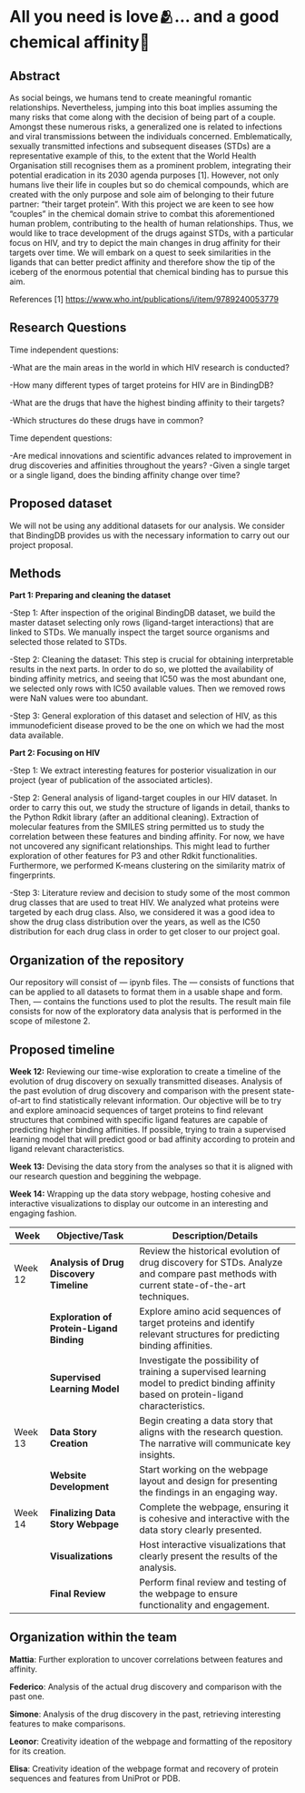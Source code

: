 # All you need is love🫂… and a good chemical affinity🧪

## Abstract
As social beings, we humans tend to create meaningful romantic relationships. Nevertheless, jumping into this boat implies assuming the many risks that come along with the decision of being part of a couple. Amongst these numerous risks, a generalized one is related to infections and viral transmissions between the individuals concerned. Emblematically, sexually transmitted infections and subsequent diseases (STDs) are a representative example of this, to the extent that the World Health Organisation still recognises them as a prominent problem, integrating their potential eradication in its 2030 agenda purposes [1]. 
However, not only humans live their life in couples but so do chemical compounds, which are created with the only purpose and sole aim of belonging to their future partner: “their target protein”. 
With this project we are keen to see how “couples” in the chemical domain strive to combat this aforementioned human problem, contributing to the health of human relationships. Thus, we would like to trace development of the drugs against STDs, with a particular focus on HIV, and try to depict the main changes in drug affinity for their targets over time. We will embark on a quest to seek similarities in the ligands that can better predict affinity and therefore show the tip of the iceberg of the enormous potential that chemical binding has to pursue this aim.  

References
[1] https://www.who.int/publications/i/item/9789240053779


## Research Questions
Time independent questions:

-What are the main areas in the world in which HIV research is conducted?

-How many different types of target proteins for HIV are in BindingDB?

-What are the drugs that have the highest binding affinity to their targets?

-Which structures do these drugs have in common?

Time dependent questions:

-Are medical innovations and scientific advances related to improvement in drug discoveries and affinities throughout the years?
-Given a single target or a single ligand, does the binding affinity change over time? 

## Proposed dataset

We will not be using any additional datasets for our analysis. We consider that BindingDB provides us with the necessary information to carry out our project proposal.

## Methods

**Part 1: Preparing and cleaning the dataset** 

-Step 1: After inspection of the original BindingDB dataset, we build the master dataset selecting only rows (ligand-target interactions) that are linked to STDs. We manually inspect the target source organisms and selected those related to STDs. 

-Step 2: Cleaning the dataset: This step is crucial for obtaining interpretable results in the next parts. In order to do so, we plotted the availability of binding affinity metrics, and seeing that IC50 was the most abundant one, we selected only rows with IC50 available values. Then we removed rows were NaN values were too abundant.

-Step 3: General exploration of this dataset and selection of HIV, as this immunodeficient disease proved to be the one on which we had the most data available.

**Part 2: Focusing on HIV**

-Step 1: We extract interesting features for posterior visualization in our project (year of publication of the associated articles).

-Step 2: General analysis of ligand-target couples in our HIV dataset. In order to carry this out, we study the structure of ligands in detail, thanks to the Python Rdkit library (after an additional cleaning). Extraction of molecular features from the SMILES string permitted us to study the correlation between these features and binding affinity. For now, we have not uncovered any significant relationships. This might lead to further exploration of other features for P3 and other Rdkit functionalities. Furthermore, we performed K-means clustering on the similarity matrix of fingerprints.

-Step 3: Literature review and decision to study some of the most common drug classes that are used to treat HIV. We analyzed what proteins were targeted by each drug class. Also, we considered it was a good idea to show the drug class distribution over the years, as well as the IC50 distribution for each drug class in order to get closer to our project goal.

## Organization of the repository
Our repository will consist of — ipynb files. 
The — consists of functions that can be applied to all datasets to format them in a usable shape and form. Then, — contains the functions used to plot the results.
The result main file consists for now of the exploratory data analysis that is performed in the scope of milestone 2.


## Proposed timeline 
 
**Week 12:** Reviewing our time-wise exploration to create a timeline of the evolution of drug discovery on sexually transmitted diseases. Analysis of the past evolution of drug discovery and comparison with the present state-of-art to find statistically relevant information.
Our objective will be to try and explore aminoacid sequences of target proteins to find relevant structures that combined with specific ligand features are capable of predicting higher binding affinities. If possible, trying to train a supervised learning model that will predict good or bad affinity according to protein and ligand relevant characteristics.

**Week 13:** Devising the data story from the analyses so that it is aligned with our research question and beggining the webpage.

**Week 14:** Wrapping up the data story webpage, hosting cohesive and interactive visualizations to display our outcome in an interesting and engaging fashion.  

| Week  | Objective/Task                                                                                           | Description/Details                                                                                      |
|-------|----------------------------------------------------------------------------------------------------------|----------------------------------------------------------------------------------------------------------|
| Week 12 | **Analysis of Drug Discovery Timeline**                                                                  | Review the historical evolution of drug discovery for STDs. Analyze and compare past methods with current state-of-the-art techniques. |
|       | **Exploration of Protein-Ligand Binding**                                                                  | Explore amino acid sequences of target proteins and identify relevant structures for predicting binding affinities. |
|       | **Supervised Learning Model**                                                                             | Investigate the possibility of training a supervised learning model to predict binding affinity based on protein-ligand characteristics. |
| Week 13 | **Data Story Creation**                                                                                 | Begin creating a data story that aligns with the research question. The narrative will communicate key insights. |
|       | **Website Development**                                                                                  | Start working on the webpage layout and design for presenting the findings in an engaging way. |
| Week 14 | **Finalizing Data Story Webpage**                                                                         | Complete the webpage, ensuring it is cohesive and interactive with the data story clearly presented. |
|       | **Visualizations**                                                                                        | Host interactive visualizations that clearly present the results of the analysis. |
|       | **Final Review**                                                                                         | Perform final review and testing of the webpage to ensure functionality and engagement. |





## Organization within the team

**Mattia**: Further exploration to uncover correlations between features and affinity.  

**Federico**: Analysis of the actual drug discovery and comparison with the past one.

**Simone**: Analysis of the drug discovery in the past, retrieving interesting features to make comparisons.

**Leonor**: Creativity ideation of the webpage and formatting of the repository for its creation.

**Elisa**: Creativity ideation of the webpage format and recovery of protein sequences and features from UniProt or PDB.  

